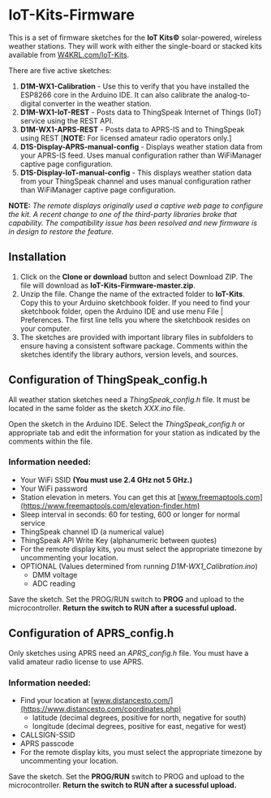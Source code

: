 # IoT-Kits-Firmware
This is a set of firmware sketches for the **IoT Kits©** solar-powered, wireless weather stations. They will work with either the single-board or stacked kits available from [W4KRL.com/IoT-Kits](https://w4krl.com/iot-kits/).

There are five active sketches:
1. **D1M-WX1-Calibration** - Use this to verify that you have installed the ESP8266 core in the Arduino IDE. It can also calibrate the analog-to-digital converter in the weather station.
2. **D1M-WX1-IoT-REST** - Posts data to ThingSpeak Internet of Things (IoT) service using the REST API.
3. **D1M-WX1-APRS-REST** - Posts data to APRS-IS and to ThingSpeak using REST [**NOTE:** For licensed amateur radio operators only.]
4. **D1S-Display-APRS-manual-config** - Displays weather station data from your APRS-IS feed. Uses manual configuration rather than WiFiManager captive page configuration.
5. **D1S-Display-IoT-manual-config** - This displays weather station data from your ThingSpeak channel and uses manual configuration rather than WiFiManager captive page configuration.

**NOTE:** *The remote displays originally used a captive web page to configure the kit. A recent change to one of the third-party libraries broke that capability. The compatibility issue has been resolved and new firmware is in design to restore the feature.*

## Installation
1. Click on the **Clone or download** button and select Download ZIP. The file will download as **IoT-Kits-Firmware-master.zip**. 
2. Unzip the file. Change the name of the extracted folder to **IoT-Kits**. Copy this to your Arduino sketchbook folder. If you need to find your sketchbook folder, open the Arduino IDE and use menu File | Preferences. The first line tells you where the sketchbook resides on your computer. 
3. The sketches are provided with important library files in subfolders to ensure having a consistent software package. Comments within the sketches identify the library authors, version levels, and sources.

## Configuration of ThingSpeak_config.h
All weather station sketches need a *ThingSpeak_config.h* file. It must be located in the same folder as the sketch *XXX.ino* file.

Open the sketch in the Arduino IDE. Select the *ThingSpeak_config.h* or appropriate tab and edit the information for your station as indicated by the comments within the file. 

### Information needed:
- Your WiFi SSID **(You must use 2.4 GHz not 5 GHz.)**
- Your WiFi password
- Station elevation in meters. You can get this at [www.freemaptools.com](https://www.freemaptools.com/elevation-finder.htm)
- Sleep interval in seconds: 60 for testing, 600 or longer for normal service
- ThingSpeak channel ID (a numerical value)
- ThingSpeak API Write Key (alphanumeric between quotes)
- For the remote display kits, you must select the appropriate timezone by uncommenting your location.
- OPTIONAL (Values determined from running *D1M-WX1_Calibration.ino*)
  - DMM voltage
  - ADC reading

Save the sketch. Set the PROG/RUN switch to **PROG** and upload to the microcontroller. **Return the switch to RUN after a sucessful upload.**

## Configuration of APRS_config.h
Only sketches using APRS need an *APRS_config.h* file. You must have a valid amateur radio license to use APRS.

### Information needed:
- Find your location at [www.distancesto.com/](https://www.distancesto.com/coordinates.php)
  - latitude (decimal degrees, positive for north, negative for south)
  - longitude (decimal degrees, positive for east, negative for west)
- CALLSIGN-SSID
- APRS passcode
- For the remote display kits, you must select the appropriate timezone by uncommenting your location.

Save the sketch. Set the **PROG/RUN** switch to PROG and upload to the microcontroller. **Return the switch to RUN after a sucessful upload.**
